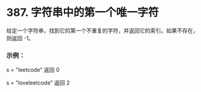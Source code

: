 # 387. 字符串中的第一个唯一字符

给定一个字符串，找到它的第一个不重复的字符，并返回它的索引。如果不存在，则返回 -1。

### 示例：

s = "leetcode"
返回 0

s = "loveleetcode"
返回 2